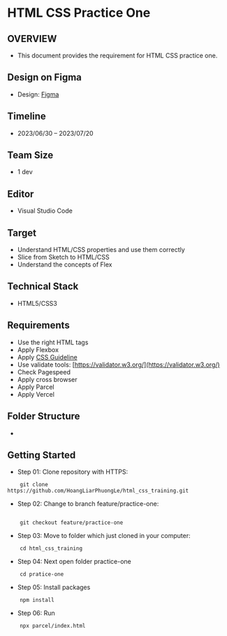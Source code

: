 # HTML CSS Practice One

## OVERVIEW

- This document provides the requirement for HTML CSS practice one.

## Design on Figma

- Design: [Figma](https://www.figma.com/file/fcl6lvNU3O32tJYCKTge0I/practice-design?type=design&node-id=2-389&mode=design&t=BlVbxZbbwCHKfg8u-0)

## Timeline

- 2023/06/30 – 2023/07/20

## Team Size

- 1 dev

## Editor

- Visual Studio Code

## Target

- Understand HTML/CSS properties and use them correctly
- Slice from Sketch to HTML/CSS
- Understand the concepts of Flex

## Technical Stack

- HTML5/CSS3

## Requirements

- Use the right HTML tags
- Apply Flexbox
- Apply [CSS Guideline](https://cssguidelin.es/)
- Use validate tools: [https://validator.w3.org/](https://validator.w3.org/)
- Check Pagespeed
- Apply cross browser
- Apply Parcel
- Apply Vercel

## Folder Structure

-

## Getting Started

- Step 01: Clone repository with HTTPS:

```
    git clone https://github.com/HoangLiarPhuongLe/html_css_training.git
```

- Step 02: Change to branch feature/practice-one:

```

    git checkout feature/practice-one

```

- Step 03: Move to folder which just cloned in your computer:

```
    cd html_css_training
```

- Step 04: Next open folder practice-one

```
    cd pratice-one
```

- Step 05: Install packages

```
    npm install
```

- Step 06: Run

```
    npx parcel/index.html
```
